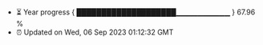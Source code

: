 - ⏳ Year progress { ████████████████████▁▁▁▁▁▁▁▁▁▁ } 67.96 %
- ⏰ Updated on Wed, 06 Sep 2023 01:12:32 GMT

